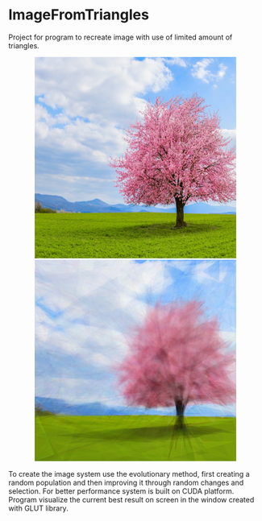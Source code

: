 # ImageFromTriangles
Project for program to recreate image with use of limited amount of triangles.
<p align="center">
    <img width="400" height="400" src="https://github.com/MisticVoid/ImageFromTriangles/blob/main/examples/original_file.png" alt="Original image">
    <img width="400" height="400" src="https://github.com/MisticVoid/ImageFromTriangles/blob/main/examples/result.jpg" alt="Result image">
</p>
To create the image system use the evolutionary method, first creating a random population and then improving it through random changes and selection.
For better performance system is built on CUDA platform.
Program visualize the current best result on screen in the window created with GLUT library.
